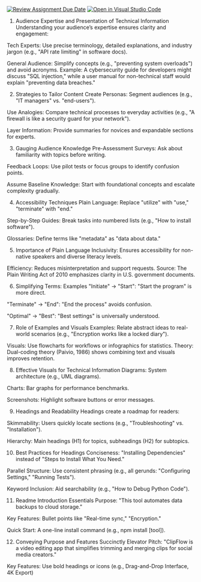 [![Review Assignment Due Date](https://classroom.github.com/assets/deadline-readme-button-22041afd0340ce965d47ae6ef1cefeee28c7c493a6346c4f15d667ab976d596c.svg)](https://classroom.github.com/a/zsAR-pyY)
[![Open in Visual Studio Code](https://classroom.github.com/assets/open-in-vscode-2e0aaae1b6195c2367325f4f02e2d04e9abb55f0b24a779b69b11b9e10269abc.svg)](https://classroom.github.com/online_ide?assignment_repo_id=18492554&assignment_repo_type=AssignmentRepo)

1. Audience Expertise and Presentation of Technical Information
Understanding your audience’s expertise ensures clarity and engagement:

Tech Experts: Use precise terminology, detailed explanations, and industry jargon (e.g., "API rate limiting" in software docs).

General Audience: Simplify concepts (e.g., "preventing system overloads") and avoid acronyms.
Example: A cybersecurity guide for developers might discuss "SQL injection," while a user manual for non-technical staff would explain "preventing data breaches."

2. Strategies to Tailor Content
Create Personas: Segment audiences (e.g., "IT managers" vs. "end-users").

Use Analogies: Compare technical processes to everyday activities (e.g., "A firewall is like a security guard for your network").

Layer Information: Provide summaries for novices and expandable sections for experts.

3. Gauging Audience Knowledge
Pre-Assessment Surveys: Ask about familiarity with topics before writing.

Feedback Loops: Use pilot tests or focus groups to identify confusion points.

Assume Baseline Knowledge: Start with foundational concepts and escalate complexity gradually.

4. Accessibility Techniques
Plain Language: Replace "utilize" with "use," "terminate" with "end."

Step-by-Step Guides: Break tasks into numbered lists (e.g., "How to install software").

Glossaries: Define terms like "metadata" as "data about data."

5. Importance of Plain Language
Inclusivity: Ensures accessibility for non-native speakers and diverse literacy levels.

Efficiency: Reduces misinterpretation and support requests.
Source: The Plain Writing Act of 2010 emphasizes clarity in U.S. government documents.

6. Simplifying Terms: Examples
"Initiate" → "Start": "Start the program" is more direct.

"Terminate" → "End": "End the process" avoids confusion.

"Optimal" → "Best": "Best settings" is universally understood.

7. Role of Examples and Visuals
Examples: Relate abstract ideas to real-world scenarios (e.g., "Encryption works like a locked diary").

Visuals: Use flowcharts for workflows or infographics for statistics.
Theory: Dual-coding theory (Paivio, 1986) shows combining text and visuals improves retention.

8. Effective Visuals for Technical Information
Diagrams: System architecture (e.g., UML diagrams).

Charts: Bar graphs for performance benchmarks.

Screenshots: Highlight software buttons or error messages.

9. Headings and Readability
Headings create a roadmap for readers:

Skimmability: Users quickly locate sections (e.g., "Troubleshooting" vs. "Installation").

Hierarchy: Main headings (H1) for topics, subheadings (H2) for subtopics.

10. Best Practices for Headings
Conciseness: "Installing Dependencies" instead of "Steps to Install What You Need."

Parallel Structure: Use consistent phrasing (e.g., all gerunds: "Configuring Settings," "Running Tests").

Keyword Inclusion: Aid searchability (e.g., "How to Debug Python Code").

11. Readme Introduction Essentials
Purpose: "This tool automates data backups to cloud storage."

Key Features: Bullet points like "Real-time sync," "Encryption."

Quick Start: A one-line install command (e.g., npm install [tool]).

12. Conveying Purpose and Features Succinctly
Elevator Pitch: "ClipFlow is a video editing app that simplifies trimming and merging clips for social media creators."

Key Features: Use bold headings or icons (e.g., Drag-and-Drop Interface, 4K Export)
